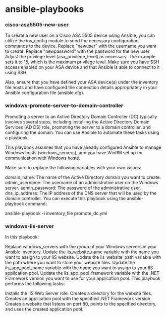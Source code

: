 # ansible-playbooks

### cisco-asa5505-new-user

To create a new user on a Cisco ASA 5505 device using Ansible, you can utilize the ios_config module to send the necessary configuration commands to the device.
Replace "newuser" with the username you want to create.
Replace "newpassword" with the password for the new user.
Adjust the privilege level (asa_privilege_level) as necessary. The example sets it to 15, which is the maximum privilege level.
Make sure you have SSH access enabled on your ASA device and that Ansible is able to connect to it using SSH.

Also, ensure that you have defined your ASA device(s) under the inventory file hosts and have configured the connection details appropriately in your Ansible configuration file (ansible.cfg).

### windows-promote-server-to-domain-controller

Promoting a server to an Active Directory Domain Controller (DC) typically involves several steps, including installing the Active Directory Domain Services (AD DS) role, promoting the server to a domain controller, and configuring the domain. You can use Ansible to automate these tasks using a playbook. 

This playbook assumes that you have already configured Ansible to manage Windows hosts (windows_servers), and you have WinRM set up for communication with Windows hosts.

Make sure to replace the following variables with your own values:

domain_name: The name of the Active Directory domain you want to create.
admin_username: The username of an administrative user on the Windows server.
admin_password: The password of the administrative user.
dns_ip_address: The IP address of the DNS server that will be used by the domain controller.
You can execute this playbook using the ansible-playbook command:

ansible-playbook -i inventory_file promote_dc.yml

### windows-iis-server

In this playbook:

Replace windows_servers with the group of your Windows servers in your Ansible inventory.
Update the iis_website_name variable with the name you want to assign to your IIS website.
Update the iis_website_path variable with the path where you want to store your website files.
Update the iis_app_pool_name variable with the name you want to assign to your IIS application pool.
Update the iis_app_pool_framework variable with the .NET Framework version you want to use for your application pool.
This playbook performs the following tasks:

Installs the IIS Web Server role.
Creates a directory for the website files.
Creates an application pool with the specified .NET Framework version.
Creates a website that listens on port 80, points to the specified directory, and uses the created application pool.`